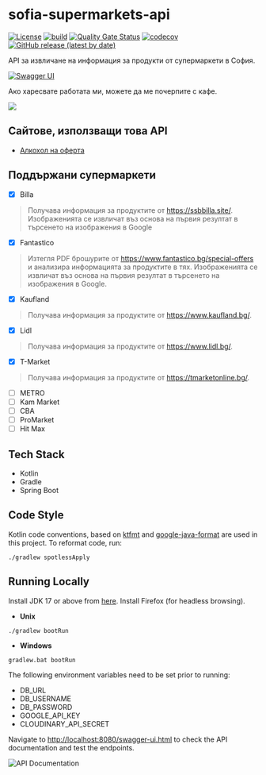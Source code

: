 # sofia-supermarkets-api

[![License](https://img.shields.io/github/license/StefanBratanov/sofia-supermarkets-api?logo=apache)](https://github.com/StefanBratanov/sofia-supermarkets-api/blob/master/LICENSE)
[![build](https://github.com/StefanBratanov/sofia-supermarkets-api/actions/workflows/build.yml/badge.svg)](https://github.com/StefanBratanov/sofia-supermarkets-api/actions/workflows/build.yml)
[![Quality Gate Status](https://sonarcloud.io/api/project_badges/measure?project=StefanBratanov_sofia-supermarkets-api&metric=alert_status)](https://sonarcloud.io/summary/new_code?id=StefanBratanov_sofia-supermarkets-api)
[![codecov](https://codecov.io/gh/StefanBratanov/sofia-supermarkets-api/branch/master/graph/badge.svg?token=3V3THIY6AX)](https://codecov.io/gh/StefanBratanov/sofia-supermarkets-api)
[![GitHub release (latest by date)](https://img.shields.io/github/v/release/stefanbratanov/sofia-supermarkets-api)](https://github.com/StefanBratanov/sofia-supermarkets-api/releases/latest)

API за извличане на информация за продукти от супермаркети в София.

[![Swagger UI](https://validator.swagger.io/validator?url=https://api.naoferta.net/v3/api-docs)](https://api.naoferta.net/swagger-ui.html)

Ако харесвате работата ми, можете да ме почерпите с кафе.

<a href="https://www.buymeacoffee.com/stefanbratanov"><img src="https://img.buymeacoffee.com/button-api/?text=Buy me a coffee&emoji=&slug=stefanbratanov&button_colour=FFDD00&font_colour=000000&font_family=Lato&outline_colour=000000&coffee_colour=ffffff"></a>

## Сайтове, използващи това API

- [Алкохол на оферта](https://naoferta.net/)

## Поддържани супермаркети

- [x] Billa

> Получава информация за продуктите от https://ssbbilla.site/. Изображенията се извличат въз основа
> на
> първия резултат в търсенето на изображения в Google

- [x] Fantastico

> Изтегля PDF брошурите от https://www.fantastico.bg/special-offers и анализира информацията за
> продуктите в тях. Изображенията се извличат въз основа на първия резултат в търсенето на
> изображения
> в Google.

- [x] Kaufland

> Получава информация за продуктите от https://www.kaufland.bg/.

- [x] Lidl

> Получава информация за продуктите от https://www.lidl.bg/.

- [x] T-Market

> Получава информация за продуктите от https://tmarketonline.bg/.

- [ ] METRO
- [ ] Kam Market
- [ ] CBA
- [ ] ProMarket
- [ ] Hit Max

## Tech Stack

* Kotlin
* Gradle
* Spring Boot

## Code Style

Kotlin code conventions, based on [ktfmt](https://github.com/facebook/ktfmt)
and [google-java-format](https://github.com/google/google-java-format) are used in this project. To
reformat code, run:

```
./gradlew spotlessApply
```

## Running Locally

Install JDK 17 or above from [here](https://jdk.java.net/).
Install Firefox (for headless browsing).

* **Unix**

```
./gradlew bootRun
```

* **Windows**

```
gradlew.bat bootRun
```

The following environment variables need to be set prior to running:

* DB_URL
* DB_USERNAME
* DB_PASSWORD
* GOOGLE_API_KEY
* CLOUDINARY_API_SECRET

Navigate to <http://localhost:8080/swagger-ui.html> to check the API documentation and
test the endpoints.

![API Documentation](images/swagger-ui.png)
